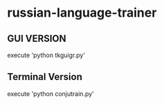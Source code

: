# russian-language-trainer

## GUI VERSION
execute 'python tkguigr.py'

## Terminal Version
execute 'python conjutrain.py'
